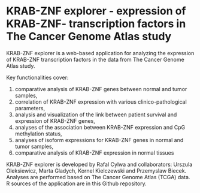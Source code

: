 # KRAB-ZNF explorer - expression of KRAB-ZNF- transcription factors in The Cancer Genome Atlas study 

KRAB-ZNF explorer is a web-based application for analyzing the expression of KRAB-ZNF transcription factors in the data from The Cancer Genome Atlas study. 

Key functionalities cover: 

1) comparative analysis of KRAB-ZNF genes between normal and tumor samples, 
2) correlation of KRAB-ZNF expression with various clinico-pathological parameters, 
3) analysis and visualization of the link between patient survival and expression of KRAB-ZNF genes, 
4) analyses of the association between KRAB-ZNF expression and CpG methylation status, 
5) analyses of isoform expressions for KRAB-ZNF genes in normal and tumor samples, 
4) comparative analysis of KRAB-ZNF expression in normal tissues 

KRAB-ZNF explorer is developed by Rafal Cylwa and collaborators: Urszula Oleksiewicz, Marta Gladych, Kornel Kielczewski and Przemyslaw Biecek. 
Analyses are performed based on The Cancer Genome Atlas (TCGA) data. 
R sources of the application are in this Github repository. 
